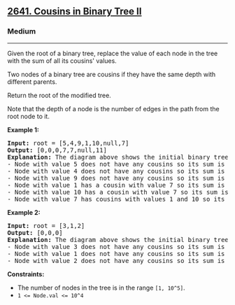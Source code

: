 <h2><a href="https://leetcode.com/problems/cousins-in-binary-tree-ii">2641. Cousins in Binary Tree II</a></h2>
<h3>Medium</h3>
<hr>
<p>Given the root of a binary tree, replace the value of each node in the tree with the sum of all its cousins' values.</p>

<p>Two nodes of a binary tree are cousins if they have the same depth with different parents.</p>

<p>Return the root of the modified tree.</p>

<p>Note that the depth of a node is the number of edges in the path from the root node to it.</p>

<p><strong>Example 1:</strong></p>

<pre>
<strong>Input:</strong> root = [5,4,9,1,10,null,7]
<strong>Output:</strong> [0,0,0,7,7,null,11]
<strong>Explanation:</strong> The diagram above shows the initial binary tree and the binary tree after changing the value of each node.
- Node with value 5 does not have any cousins so its sum is 0.
- Node with value 4 does not have any cousins so its sum is 0.
- Node with value 9 does not have any cousins so its sum is 0.
- Node with value 1 has a cousin with value 7 so its sum is 7.
- Node with value 10 has a cousin with value 7 so its sum is 7.
- Node with value 7 has cousins with values 1 and 10 so its sum is 11.
</pre>

<p><strong>Example 2:</strong></p>

<pre>
<strong>Input:</strong> root = [3,1,2]
<strong>Output:</strong> [0,0,0]
<strong>Explanation:</strong> The diagram above shows the initial binary tree and the binary tree after changing the value of each node.
- Node with value 3 does not have any cousins so its sum is 0.
- Node with value 1 does not have any cousins so its sum is 0.
- Node with value 2 does not have any cousins so its sum is 0.
</pre>

<p><strong>Constraints:</strong></p>
<ul>
<li>The number of nodes in the tree is in the range <code>[1, 10^5]</code>.</li>
<li><code>1 <= Node.val <= 10^4</code></li>
</ul>
